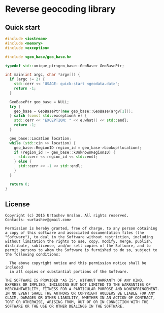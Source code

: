 # Reverse geocoding library

## Quick start

```c++
#include <iostream>
#include <memory>
#include <exception>

#include <geo_base/geo_base.h>

typedef std::unique_ptr<geo_base::GeoBase> GeoBasePtr;

int main(int argc, char *argv[]) {
  if (argc != 2) {
    std::cerr << "USAGE: quick-start <geodata.dat>";
    return -1;
  }

  GeoBasePtr geo_base = NULL;
  try {
    geo_base = GeoBasePtr(new geo_base::GeoBase(argv[1]));
  } catch (const std::exception& e) {
    std::cerr << "EXCEPTION: " << e.what() << std::endl;
    return -1;
  }

  geo_base::Location location;
  while (std::cin >> location) {
    geo_base::RegionID region_id = geo_base->Lookup(location);
    if (region_id != geo_base::kUnknownRegionID) {
      std::cerr << region_id << std::endl;
    } else {
      std::cerr << -1 << std::endl;
    }
  }

  return 0;
}
```

## License

	Copyright (c) 2015 Urtashev Arslan. All rights reserved.
	Contacts: <urtashev@gmail.com>
	
	Permission is hereby granted, free of charge, to any person obtaining
	a copy of this software and associated documentation files (the
	"Software"), to deal in the Software without restriction, including
	without limitation the rights to use, copy, modify, merge, publish,
	distribute, sublicense, and/or sell copies of the Software, and to
	permit persons to whom the Software is furnished to do so, subject to
	the following conditions:
	
	  The above copyright notice and this permission notice shall be included
	  in all copies or substantial portions of the Software.
	          
	THE SOFTWARE IS PROVIDED "AS IS", WITHOUT WARRANTY OF ANY KIND,
	EXPRESS OR IMPLIED, INCLUDING BUT NOT LIMITED TO THE WARRANTIES OF
	MERCHANTABILITY, FITNESS FOR A PARTICULAR PURPOSE AND NONINFRINGEMENT.
	IN NO EVENT SHALL THE AUTHORS OR COPYRIGHT HOLDERS BE LIABLE FOR ANY
	CLAIM, DAMAGES OR OTHER LIABILITY, WHETHER IN AN ACTION OF CONTRACT,
	TORT OR OTHERWISE, ARISING FROM, OUT OF OR IN CONNECTION WITH THE
	SOFTWARE OR THE USE OR OTHER DEALINGS IN THE SOFTWARE.
